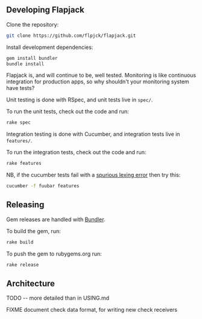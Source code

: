 Developing Flapjack
-------------------

Clone the repository:

```bash
git clone https://github.com/flpjck/flapjack.git
```

Install development dependencies:

```bash
gem install bundler
bundle install
```

Flapjack is, and will continue to be, well tested. Monitoring is like continuous
integration for production apps, so why shouldn't your monitoring system have tests?

Unit testing is done with RSpec, and unit tests live in `spec/`.

To run the unit tests, check out the code and run:

```bash
rake spec
```

Integration testing is done with Cucumber, and integration tests live in `features/`.

To run the integration tests, check out the code and run:

```bash
rake features
```

NB, if the cucumber tests fail with a [spurious lexing error](https://github.com/cucumber/gherkin/issues/182) then try this:

```bash
cucumber -f fuubar features
```


Releasing
---------

Gem releases are handled with [Bundler](http://gembundler.com/rubygems.html).

To build the gem, run:

```bash
rake build
```

To push the gem to rubygems.org run:

```bash
rake release
```

Architecture
------------

TODO -- more detailed than in USING.md

FIXME document check data format, for writing new check receivers
